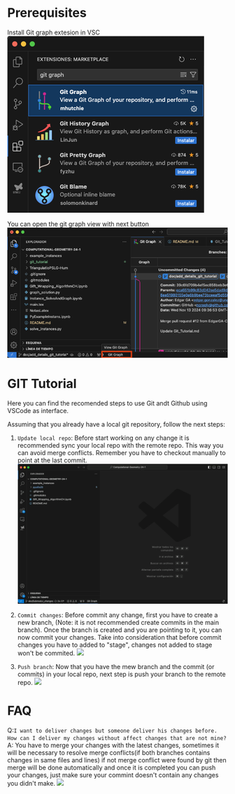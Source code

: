 # Prerequisites

Install Git graph extesion in VSC
![](media/git_graph_extension.png)

You can open the git graph view with next button
![](media/git_graph_button.png)

# GIT Tutorial

Here you can find the recomended steps to use Git andt Github using VSCode as interface.

Assuming that you already have a local git repository, follow the next steps:

1. `Update local repo`: Before start working on any change it is recommended sync your local repo with the remote repo. This way you can avoid merge conflicts. Remember you have to checkout manually to point at the last commit.
![](media/update_git_repo.gif)

2. `Commit changes`: Before commit any change, first you have to create a new branch, (Note: it is not recommended create commits in the main branch). Once the branch is created and you are pointing to it, you can now commit your changes. Take into consideration that before commit changes you have to added to "stage", changes not added to stage won't be commited.
![](media/commit_changes.gif)

3. `Push branch`: Now that you have the mew branch and the commit (or commits) in your local repo, next step is push your branch to the remote repo.
![](media/push_changes.gif)

# FAQ

Q:`I want to deliver changes but someone deliver his changes before. How can I deliver my changes without affect changes that are not mine?`
A: You have to merge your changes with the latest changes, sometimes it will be necessary to resolve merge conflicts(if both branches contains changes in same files and lines) if not merge conflict were found by git then merge will be done automatically and once it is completed you can push your changes, just make sure your commint doesn't contain any changes you didn't make.
![](media/merge.gif)
